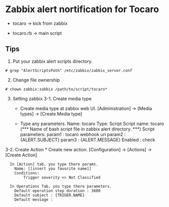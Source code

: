 # Zabbix alert nortification for Tocaro


* tocaro 
 -> kick from zabbix

 * tocaro.rb
 -> main script


 ## Tips

1. Put your zabbix alert scripts directory.
 ```bash:check at
 # grep "AlertScriptsPath" /etc/zabbix/zabbix_server.conf 
 ```
2. Change file ownership
 ```bash:check at
 # chown zabbix:zabbix /path/to/script/tocaro*
 ```

3. Setting zabbix
  3-1. Create media type
    * Create media type at zabbix web UI.
     [Administration] -> [Media types] -> [Create Media type]

    * Type any parameters.
     Name: tocaro
     Type: Script
     Script name: tocaro  (*** Name of bash script file in zabbix alert directory. ***)
     Script parameters:
        param1 : tocaro webhook uri 
        param2 : {ALERT.SUBJECT}
        param3 : {ALERT.MESSAGE}
     Enabled : check

  3-2. Create Action
    * Create new action.
      [Configuration] -> [Actions] -> [Create Action]

      In [Action] tab, you type there params.
        Name: [[insert you favorite name]]
        Conditions: 
            Trigger severity <> Not Classified

      In Operations Tab, you type there parameters.
        Default operation step duration : 3600
        Default subject : {TRIGER.NAME}
        Default message : 


